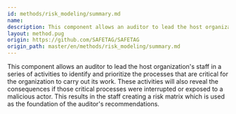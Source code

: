 ```yaml
---
id: methods/risk_modeling/summary.md
name: 
description: This component allows an auditor to lead the host organization's staff in a series of activities to identify and prioritize the processes that are critical for the organization to carry out its work.  These activities will also reveal the...
layout: method.pug
origin: https://github.com/SAFETAG/SAFETAG
origin_path: master/en/methods/risk_modeling/summary.md
---
```

This component allows an auditor to lead the host organization's staff in a series of activities to identify and prioritize the processes that are critical for the organization to carry out its work.  These activities will also reveal the consequences if those critical processes were interrupted or exposed to a malicious actor.  This results in the staff creating a risk matrix which is used as the foundation of the auditor's recommendations.


